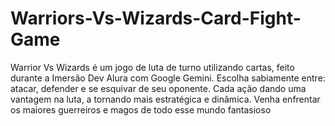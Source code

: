 # Warriors-Vs-Wizards-Card-Fight-Game
Warrior Vs Wizards é um jogo de luta de turno utilizando cartas, feito durante a Imersão Dev Alura com Google Gemini. Escolha sabiamente entre: atacar, defender e se esquivar de seu oponente. Cada ação dando uma vantagem na luta, a tornando mais estratégica e dinâmica. Venha enfrentar os maiores guerreiros e magos de todo esse mundo fantasioso
